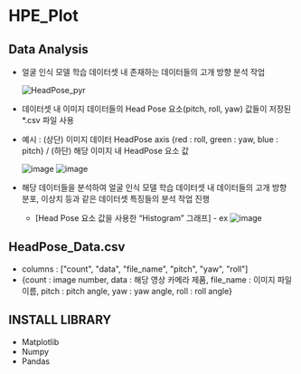 # HPE_Plot



## Data Analysis
- 얼굴 인식 모델 학습 데이터셋 내 존재하는 데이터들의 고개 방향 분석 작업
  
   ![HeadPose_pyr](https://github.com/Movon-Algorithm/HPE_Plot/assets/132313547/92726af7-1ddc-4f78-91cd-5b90b1bb59f7)
  
- 데이터셋 내 이미지 데이터들의 Head Pose 요소(pitch, roll, yaw) 값들이 저장된 *.csv 파일 사용
- 예시 : (상단) 이미지 데이터 HeadPose axis {red : roll, green : yaw, blue : pitch} / (하단) 해당 이미지 내 HeadPose 요소 값
  
  ![image](https://github.com/Movon-Algorithm/HPE_Plot/assets/132313547/196ad027-3577-4e98-8cff-8e4c92daf003)
  ![image](https://github.com/Movon-Algorithm/HPE_Plot/assets/132313547/68c585fd-23f6-4bf9-9ad0-fbae46435a52)



- 해당 데이터들을 분석하여 얼굴 인식 모델 학습 데이터셋 내 데이터들의 고개 방향 분포, 이상치 등과 같은 데이터셋 특징들의 분석 작업 진행
  + [Head Pose 요소 값을 사용한 “Histogram” 그래프] - ex
    ![image](https://github.com/Movon-Algorithm/HPE_Plot/assets/132313547/32eb05e8-8c2d-40bc-86c3-0117d337b760)



## HeadPose_Data.csv
- columns : ["count", "data", "file_name", "pitch", "yaw", "roll"]
- {count : image number, data : 해당 영상 카메라 제품, file_name : 이미지 파일 이름, pitch : pitch angle, yaw : yaw angle, roll : roll angle}




## INSTALL LIBRARY
- Matplotlib
- Numpy
- Pandas
